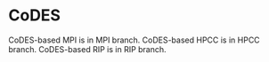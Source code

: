 # CoDES
CoDES-based MPI is in MPI branch.
CoDES-based HPCC is in HPCC branch.
CoDES-based RIP is in RIP branch.